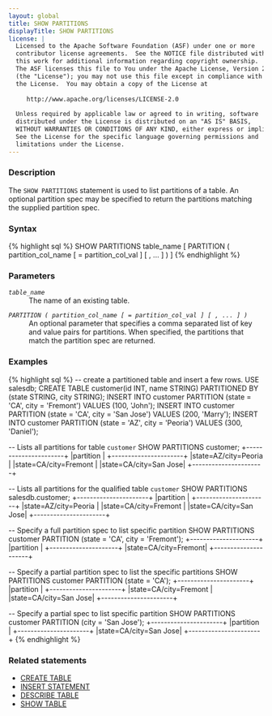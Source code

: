 ```yaml
---
layout: global
title: SHOW PARTITIONS
displayTitle: SHOW PARTITIONS
license: |
  Licensed to the Apache Software Foundation (ASF) under one or more
  contributor license agreements.  See the NOTICE file distributed with
  this work for additional information regarding copyright ownership.
  The ASF licenses this file to You under the Apache License, Version 2.0
  (the "License"); you may not use this file except in compliance with
  the License.  You may obtain a copy of the License at
 
     http://www.apache.org/licenses/LICENSE-2.0
 
  Unless required by applicable law or agreed to in writing, software
  distributed under the License is distributed on an "AS IS" BASIS,
  WITHOUT WARRANTIES OR CONDITIONS OF ANY KIND, either express or implied.
  See the License for the specific language governing permissions and
  limitations under the License.
---
```

### Description

The `SHOW PARTITIONS` statement is used to list partitions of a table. An optional
partition spec may be specified to return the partitions matching the supplied
partition spec.

### Syntax
{% highlight sql %}
SHOW PARTITIONS table_name
    [ PARTITION ( partition_col_name [ = partition_col_val ] [ , ... ] ) ]
{% endhighlight %}

### Parameters
<dl>
  <dt><code><em>table_name</em></code></dt>
  <dd>The name of an existing table.</dd>
</dl>
<dl>
  <dt><code><em>PARTITION ( partition_col_name [ = partition_col_val ] [ , ... ] )</em></code></dt>
  <dd>An optional parameter that specifies a comma separated list of key and value pairs for
      partitions. When specified, the partitions that match the partition spec are returned.</dd>
</dl>

### Examples
{% highlight sql %}
-- create a partitioned table and insert a few rows.
USE salesdb;
CREATE TABLE customer(id INT, name STRING) PARTITIONED BY (state STRING, city STRING);
INSERT INTO customer PARTITION (state = 'CA', city = 'Fremont') VALUES (100, 'John');
INSERT INTO customer PARTITION (state = 'CA', city = 'San Jose') VALUES (200, 'Marry');
INSERT INTO customer PARTITION (state = 'AZ', city = 'Peoria') VALUES (300, 'Daniel');

-- Lists all partitions for table `customer`
SHOW PARTITIONS customer;
  +----------------------+
  |partition             |
  +----------------------+
  |state=AZ/city=Peoria  |
  |state=CA/city=Fremont |
  |state=CA/city=San Jose|
  +----------------------+

-- Lists all partitions for the qualified table `customer`
SHOW PARTITIONS salesdb.customer;
  +----------------------+
  |partition             |
  +----------------------+
  |state=AZ/city=Peoria  |
  |state=CA/city=Fremont |
  |state=CA/city=San Jose|
  +----------------------+

-- Specify a full partition spec to list specific partition
SHOW PARTITIONS customer PARTITION (state = 'CA', city = 'Fremont');
  +---------------------+
  |partition            |
  +---------------------+
  |state=CA/city=Fremont|
  +---------------------+

-- Specify a partial partition spec to list the specific partitions
SHOW PARTITIONS customer PARTITION (state = 'CA');
  +----------------------+
  |partition             |
  +----------------------+
  |state=CA/city=Fremont |
  |state=CA/city=San Jose|
  +----------------------+

-- Specify a partial spec to list specific partition
SHOW PARTITIONS customer PARTITION (city =  'San Jose');
  +----------------------+
  |partition             |
  +----------------------+
  |state=CA/city=San Jose|
  +----------------------+
{% endhighlight %}

### Related statements
- [CREATE TABLE](sql-ref-syntax-ddl-create-table.html)
- [INSERT STATEMENT](sql-ref-syntax-dml-insert.html)
- [DESCRIBE TABLE](sql-ref-syntax-aux-describe-table.html)
- [SHOW TABLE](sql-ref-syntax-aux-show-table.html)
